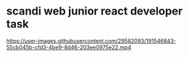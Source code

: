 # scandi web junior react developer task




https://user-images.githubusercontent.com/29582093/191546843-55cb045b-cfd3-4be9-8d46-203ee0975e22.mp4

